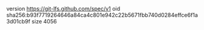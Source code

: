version https://git-lfs.github.com/spec/v1
oid sha256:b93f7719264646a84ca4c801e942c22b5671fbb740d0284effce6f1a3d01cb9f
size 4056
